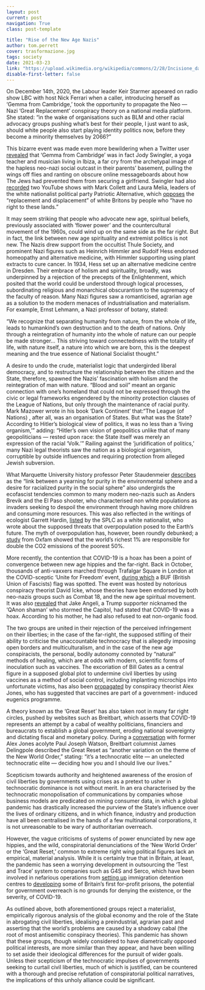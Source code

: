 ```yaml
---
layout: post
current: post
navigation: True
class: post-template

title: "Rise of the New Age Nazis"
author: tom.perrett
cover: trasformazione.jpg
tags: society
date: 2021-03-23
link: "https://upload.wikimedia.org/wikipedia/commons/2/28/Incisione_da_Domenichino-_La_trasformazione_di_Leonilla.jpg"
disable-first-letter: false
---
```

<p>On December 14th, 2020, the Labour leader Keir Starmer appeared on radio show LBC with host Nick Ferrari when a caller, introducing herself as ‘Gemma from Cambridge,’ took the opportunity to propagate the Neo — Nazi ‘Great Replacement’ conspiracy theory on a national media platform. She stated: “in the wake of organisations such as BLM and other racial advocacy groups pushing what’s best for their people, I just want to ask, should white people also start playing identity politics now, before they become a minority themselves by 2066?”</p><p>This bizarre event was made even more bewildering when a Twitter user <a href="https://twitter.com/redflareinfo/status/1338453892661714945" rel="noopener noreferrer" target="_blank" >revealed</a> that ‘Gemma from Cambridge’ was in fact Jody Swingler, a yoga teacher and musician living in Ibiza, a far cry from the archetypal image of the hapless neo-nazi social outcast in their parents’ basement, pulling the wings off flies and ranting on obscure online messageboards about how The Jews had prevented them from securing a girlfriend. Swingler had also <a href="https://twitter.com/redflareinfo/status/1338453897258668033" rel="noopener noreferrer" target="_blank" >recorded</a> two YouTube shows with Mark Collett and Laura Melia, leaders of the white nationalist political party Patriotic Alternative, which <a href="https://www.hopenothate.org.uk/wp-content/uploads/2020/08/HnH_Patriotic-Alternative-report_2020-08-v3.pdf" rel="noopener noreferrer" target="_blank" >opposes</a> the “replacement and displacement” of white Britons by people who “have no right to these lands.”</p><p>It may seem striking that people who advocate new age, spiritual beliefs, previously associated with ‘flower power’ and the countercultural movement of the 1960s, could wind up on the same side as the far right. But in fact, the link between new age spirituality and extremist politics is not new. The Nazis drew support from the occultist Thule Society, and prominent Nazi figures such as Heinrich Himmler and Rudolf Hess endorsed homeopathy and alternative medicine, with Himmler supporting using plant extracts to cure cancer. In 1934, Hess set up an alternative medicine centre in Dresden. Their embrace of holism and spirituality, broadly, was underpinned by a rejection of the precepts of the Enlightenment, which posited that the world could be understood through logical processes, subordinating religious and monarchical obscurantism to the supremacy of the faculty of reason. Many Nazi figures saw a romanticised, agrarian age as a solution to the modern menaces of industrialisation and materialism. For example, Ernst Lehmann, a Nazi professor of botany, stated:</p><p>“We recognize that separating humanity from nature, from the whole of life, leads to humankind’s own destruction and to the death of nations. Only through a reintegration of humanity into the whole of nature can our people be made stronger… This striving toward connectedness with the totality of life, with nature itself, a nature into which we are born, this is the deepest meaning and the true essence of National Socialist thought.”</p><p>A desire to undo the crude, materialist logic that undergirded liberal democracy, and to restructure the relationship between the citizen and the State, therefore, spawned the Nazis’ fascination with holism and the reintegration of man with nature. “Blood and soil” meant an organic connection with one’s homeland that could not be expressed through the civic or legal frameworks engendered by the minority protection clauses of the League of Nations, but only through the maintenance of racial purity. Mark Mazower wrote in his book ‘Dark Continent’ that:“The League (of Nations) , after all, was an organisation of States. But what was the State? According to Hitler’s biological view of politics, it was no less than a ‘living organism,’” adding: “Hitler’s own vision of geopolitics unlike that of many geopoliticians — rested upon race: the State itself was merely an expression of the racial ‘Volk.’” Railing against the ‘juridification of politics,’ many Nazi legal theorists saw the nation as a biological organism, corruptible by outside influences and requiring protection from alleged Jewish subversion.</p><p>What Marquette University history professor Peter Staudenmeier <a href="https://newrepublic.com/article/154971/rise-ecofascism-history-white-nationalism-environmental-preservation-immigration" rel="noopener noreferrer" target="_blank" >describes</a> as the “link between a yearning for purity in the environmental sphere and a desire for racialized purity in the social sphere” also undergirds the ecofascist tendencies common to many modern neo-nazis such as Anders Brevik and the El Paso shooter, who characterised non white populations as invaders seeking to despoil the environment through having more children and consuming more resources. This was also reflected in the writings of ecologist Garrett Hardin, <a href="https://www.splcenter.org/fighting-hate/extremist-files/individual/garrett-hardin" rel="noopener noreferrer" target="_blank" >listed</a> by the SPLC as a white nationalist, who wrote about the supposed threats that overpopulation posed to the Earth’s future. The myth of overpopulation has, however, been roundly debunked; a <a href="https://www.theguardian.com/environment/2020/sep/21/worlds-richest-1-cause-double-co2-emissions-of-poorest-50-says-oxfam#:~:text=1%20month%20old-,World's%20richest%201%25%20cause%20double%20CO2,of%20poorest%2050%25%2C%20says%20Oxfam&amp;text=The%20wealthiest%201%25%20of%20the,2015%2C%20according%20to%20new%20research." rel="noopener noreferrer" target="_blank" >study</a> from Oxfam showed that the world’s richest 1% are responsible for double the CO2 emissions of the poorest 50%.</p><p>More recently, the contention that COVID-19 is a hoax has been a point of convergence between new age hippies and the far-right. Back in October, thousands of anti-vaxxers marched through Trafalgar Square in London at the COVID-sceptic ‘Unite for Freedom’ event, <a href="https://twitter.com/nicktolhurst/status/1299729414767497219?lang=en" rel="noopener noreferrer" target="_blank" >during which</a> a BUF (British Union of Fascists) flag was spotted. The event was hosted by notorious conspiracy theorist David Icke, whose theories have been endorsed by both neo-nazis groups such as Combat 18, and the new age spiritual movement. It was also <a href="https://www.independent.co.uk/news/world/americas/us-election-2020/jake-angeli-qanon-shaman-stormed-capitol-b1784091.html" rel="noopener noreferrer" target="_blank" >revealed</a> that Jake Angeli, a Trump supporter nicknamed the ‘QAnon shaman’ who stormed the Capitol, had stated that COVID-19 was a hoax. According to his mother, he had also refused to eat non-organic food.</p><p>The two groups are united in their rejection of the perceived infringement on their liberties; in the case of the far-right, the supposed stifling of their ability to criticise the unaccountable technocracy that is allegedly imposing open borders and multiculturalism, and in the case of the new age conspiracists, the personal, bodily autonomy connoted by “natural” methods of healing, which are at odds with modern, scientific forms of inoculation such as vaccines. The excoriation of Bill Gates as a central figure in a supposed global plot to undermine civil liberties by using vaccines as a method of social control, including implanting microchips into unfortunate victims, has also been <a href="https://www.dailymotion.com/video/x64vj4" rel="noopener noreferrer" target="_blank" >propagated</a> by conspiracy theorist Alex Jones, who has suggested that vaccines are part of a government- induced eugenics programme.</p><p>A theory known as the ‘Great Reset’ has also taken root in many far right circles, pushed by websites such as Breitbart, which asserts that COVID-19 represents an attempt by a cabal of wealthy politicians, financiers and bureaucrats to establish a global government, eroding national sovereignty and dictating fiscal and monetary policy. During a <a href="https://www.youtube.com/watch?v=ugRnjpXEwTo&amp;t=114s" rel="noopener noreferrer" target="_blank" >conversation</a> with former Alex Jones acolyte Paul Joseph Watson, Breitbart columnist James Delingpole described the Great Reset as “another variation on the theme of the New World Order,” stating: “it’s a technocratic elite — an unelected technocratic elite — deciding how you and I should live our lives.”</p><p>Scepticism towards authority and heightened awareness of the erosion of civil liberties by governments using crises as a pretext to usher in technocratic dominance is not without merit. In an era characterised by the technocratic monopolisation of communications by companies whose business models are predicated on mining consumer data, in which a global pandemic has drastically increased the purview of the State’s influence over the lives of ordinary citizens, and in which finance, industry and production have all been centralised in the hands of a few multinational corporations, it is not unreasonable to be wary of authoritarian overreach.&nbsp;</p><p>However, the vague criticisms of systems of power enunciated by new age hippies, and the wild, conspiratorial denunciations of the ‘New World Order’ or the ‘Great Reset,’ common to extreme right wing political figures lack an empirical, material analysis. While it is certainly true that in Britain, at least, the pandemic has seen a worrying development in outsourcing the ‘Test and Trace’ system to companies such as G4S and Serco, which have been involved in nefarious operations from <a href="https://www.bbc.co.uk/news/uk-england-sussex-51573510" rel="noopener noreferrer" target="_blank" >setting up</a> immigration detention centres to <a href="https://www.justice.gov.uk/about/hmps/contracted-out" rel="noopener noreferrer" target="_blank" >developing</a> some of Britain’s first for-profit prisons, the potential for government overreach is no grounds for denying the existence, or the severity, of COVID-19.</p><p>As outlined above, both aforementioned groups reject a materialist, empirically rigorous analysis of the global economy and the role of the State in abrogating civil liberties, idealising a preindustrial, agrarian past and asserting that the world’s problems are caused by a shadowy cabal (the root of most antisemitic conspiracy theories). This pandemic has shown that these groups, though widely considered to have diametrically opposed political interests, are more similar than they appear, and have been willing to set aside their ideological differences for the pursuit of wider goals. Unless their scepticism of the technocratic impulses of governments seeking to curtail civil liberties, much of which is justified, can be countered with a thorough and precise refutation of conspiratorial political narratives, the implications of this unholy alliance could be significant.</p>